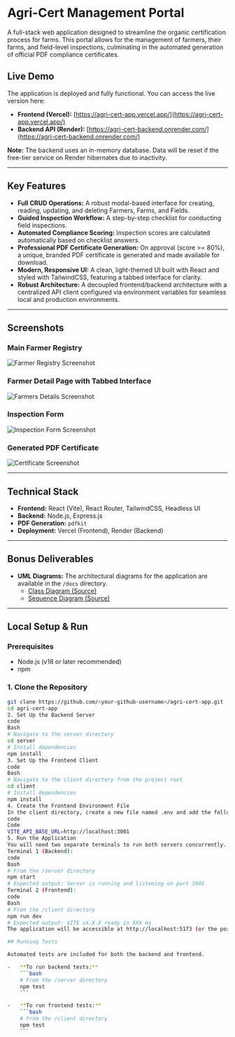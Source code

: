 # Agri-Cert Management Portal

A full-stack web application designed to streamline the organic certification process for farms. This portal allows for the management of farmers, their farms, and field-level inspections, culminating in the automated generation of official PDF compliance certificates.

## Live Demo

The application is deployed and fully functional. You can access the live version here:

-   **Frontend (Vercel):** [https://agri-cert-app.vercel.app/](https://agri-cert-app.vercel.app/)
-   **Backend API (Render):** [https://agri-cert-backend.onrender.com/](https://agri-cert-backend.onrender.com/)

**Note:** The backend uses an in-memory database. Data will be reset if the free-tier service on Render hibernates due to inactivity.

---

## Key Features

-   **Full CRUD Operations:** A robust modal-based interface for creating, reading, updating, and deleting Farmers, Farms, and Fields.
-   **Guided Inspection Workflow:** A step-by-step checklist for conducting field inspections.
-   **Automated Compliance Scoring:** Inspection scores are calculated automatically based on checklist answers.
-   **Professional PDF Certificate Generation:** On approval (score >= 80%), a unique, branded PDF certificate is generated and made available for download.
-   **Modern, Responsive UI:** A clean, light-themed UI built with React and styled with TailwindCSS, featuring a tabbed interface for clarity.
-   **Robust Architecture:** A decoupled frontend/backend architecture with a centralized API client configured via environment variables for seamless local and production environments.

---

## Screenshots

### Main Farmer Registry
![Farmer Registry Screenshot](docs/images/farmerRegistry.png)

### Farmer Detail Page with Tabbed Interface
![Farmers Details Screenshot](docs/images/farmersDetails.png)

### Inspection Form
![Inspection Form Screenshot](docs/images/inspectionForm.png)

### Generated PDF Certificate
![Certificate Screenshot](docs/images/certificate.png)

---

## Technical Stack

-   **Frontend:** React (Vite), React Router, TailwindCSS, Headless UI
-   **Backend:** Node.js, Express.js
-   **PDF Generation:** `pdfkit`
-   **Deployment:** Vercel (Frontend), Render (Backend)

---

## Bonus Deliverables

-   **UML Diagrams:** The architectural diagrams for the application are available in the `/docs` directory.
    -   [Class Diagram (Source)](./docs/class-diagram.puml)
    -   [Sequence Diagram (Source)](./docs/sequence-diagram.puml)

---

## Local Setup & Run

### Prerequisites
- Node.js (v18 or later recommended)
- npm

### 1. Clone the Repository
```bash
git clone https://github.com/<your-github-username>/agri-cert-app.git
cd agri-cert-app
2. Set Up the Backend Server
code
Bash
# Navigate to the server directory
cd server
# Install dependencies
npm install
3. Set Up the Frontend Client
code
Bash
# Navigate to the client directory from the project root
cd client
# Install dependencies
npm install
4. Create the Frontend Environment File
In the client directory, create a new file named .env and add the following line. This tells the frontend where to find the local backend API.
code
Code
VITE_API_BASE_URL=http://localhost:3001
5. Run the Application
You will need two separate terminals to run both servers concurrently.
Terminal 1 (Backend):
code
Bash
# From the /server directory
npm start
# Expected output: Server is running and listening on port 3001
Terminal 2 (Frontend):
code
Bash
# From the /client directory
npm run dev
# Expected output: VITE vX.X.X ready in XXX ms
The application will be accessible at http://localhost:5173 (or the port specified by Vite).

## Running Tests

Automated tests are included for both the backend and frontend.

-   **To run backend tests:**
    ```bash
    # From the /server directory
    npm test
    ```

-   **To run frontend tests:**
    ```bash
    # From the /client directory
    npm test
    ```